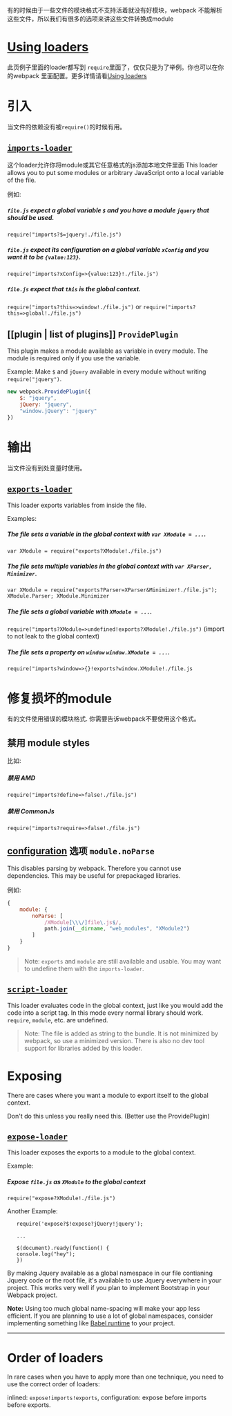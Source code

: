 有的时候由于一些文件的模块格式不支持活着就没有好模块，webpack 不能解析这些文件，所以我们有很多的选项来讲这些文件转换成module



# [Using loaders][Using loaders]

此页例子里面的loader都写到 `require`里面了，仅仅只是为了举例。你也可以在你的webpack 里面配置。更多详情请看[Using loaders][Using loaders]



# 引入

当文件的依赖没有被`require()`的时候有用。

## [`imports-loader`](https://github.com/webpack/imports-loader)
这个loader允许你将module或其它任意格式的js添加本地文件里面
This loader allows you to put some modules or arbitrary JavaScript onto a local variable of the file.

例如: 

##### `file.js` expect a global variable `$` and you have a module `jquery` that should be used.

`require("imports?$=jquery!./file.js")`

##### `file.js` expect its configuration on a global variable `xConfig` and you want it to be `{value:123}`.

`require("imports?xConfig=>{value:123}!./file.js")`

##### `file.js` expect that `this` is the global context.

`require("imports?this=>window!./file.js")` or `require("imports?this=>global!./file.js")`

## [[plugin | list of plugins]] `ProvidePlugin`

This plugin makes a module available as variable in every module. The module is required only if you use the variable.

Example: Make `$` and `jQuery` available in every module without writing `require("jquery")`.

``` javascript
new webpack.ProvidePlugin({
	$: "jquery",
	jQuery: "jquery",
	"window.jQuery": "jquery"
})
```



# 输出

当文件没有到处变量时使用。
## [`exports-loader`](https://github.com/webpack/exports-loader)

This loader exports variables from inside the file.

Examples:

##### The file sets a variable in the global context with `var XModule = ...`.

`var XModule = require("exports?XModule!./file.js")`

##### The file sets multiple variables in the global context with `var XParser, Minimizer`.

`var XModule = require("exports?Parser=XParser&Minimizer!./file.js"); XModule.Parser; XModule.Minimizer`

##### The file sets a global variable with `XModule = ...`.

`require("imports?XModule=>undefined!exports?XModule!./file.js")` (import to not leak to the global context)

##### The file sets a property on `window` `window.XModule = ...`.

`require("imports?window=>{}!exports?window.XModule!./file.js`




# 修复损坏的module

有的文件使用错误的模块格式. 你需要告诉webpack不要使用这个格式。

## 禁用 module styles

比如:

##### 禁用 AMD

`require("imports?define=>false!./file.js")`

##### 禁用 CommonJs

`require("imports?require=>false!./file.js")`

## [configuration][configuration] 选项 `module.noParse`

This disables parsing by webpack. Therefore you cannot use dependencies. This may be useful for prepackaged libraries.

例如:

``` javascript
{
	module: {
		noParse: [
			/XModule[\\\/]file\.js$/,
			path.join(__dirname, "web_modules", "XModule2")
		]
	}
}
```

> Note: `exports` and `module` are still available and usable. You may want to undefine them with the `imports-loader`.

## [`script-loader`](https://github.com/webpack/script-loader)

This loader evaluates code in the global context, just like you would add the code into a script tag. In this mode every normal library should work. `require`, `module`, etc. are undefined.

> Note: The file is added as string to the bundle. It is not minimized by webpack, so use a minimized version. There is also no dev tool support for libraries added by this loader.




# Exposing

There are cases where you want a module to export itself to the global context.

Don't do this unless you really need this. (Better use the ProvidePlugin)

## [`expose-loader`](https://github.com/webpack/expose-loader)

This loader exposes the exports to a module to the global context.

Example: 

##### Expose `file.js` as `XModule` to the global context

`require("expose?XModule!./file.js")`


Another Example: 

``` 
   require('expose?$!expose?jQuery!jquery');
   
   ...

   $(document).ready(function() {
   console.log("hey");
   })

```

By making Jquery available as a global namespace in our file contianing Jquery code or the root file, it's available to use Jquery everywhere in your project. This works very well if you plan to implement Bootstrap in your Webpack project. 

**Note:** Using too much global name-spacing will make your app less efficient. If you are planning to use a lot of global namespaces, consider implementing something like [Babel runtime](http://babeljs.io/docs/plugins/transform-runtime/) to your project. 

***




# Order of loaders

In rare cases when you have to apply more than one technique, you need to use the correct order of loaders:

inlined: `expose!imports!exports`, configuration: expose before imports before exports.

[Using loaders]: using-loaders.md
[configuration]: configuration.md